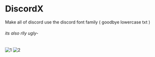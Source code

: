 # DiscordX
Make all of discord use the discord font family ( goodbye lowercase txt )
###### its also rlly ugly-
#
![1](https://I-Work-For.hawkscord.dev/imgs/5wwnkwgap6.png)
![2](https://I-Work-For.hawkscord.dev/imgs/xhqhe3dvm1.png)
